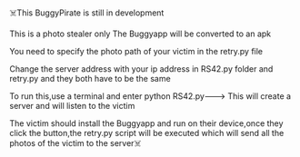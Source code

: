 ☠️This BuggyPirate is still in development

This is a photo stealer only
The Buggyapp will be converted to an apk


You need to specify the photo path of your victim in the retry.py file



Change the server address with your ip address in RS42.py folder and retry.py and they both have to be the same


To run this,use a terminal and enter python RS42.py---> This will create a server and will listen to the victim




The victim should install the Buggyapp and run on their device,once they click the button,the retry.py script will be executed which will send
all the photos of the victim to the server☠️

